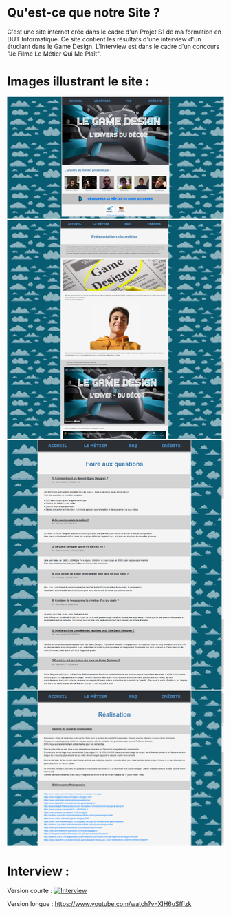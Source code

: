 # __Qu'est-ce que notre Site ?__
C'est une site internet crée dans le cadre d'un Projet S1 de ma formation en DUT Informatique.
Ce site contient les résultats d'une interview d'un étudiant dans le Game Design.
L'Interview est dans le cadre d'un concours "Je Filme Le Métier Qui Me Plaît".

# Images illustrant le site :
![Accueil](images/accueil.jpg)
![Métier](images/le_metier.jpg)
![FAQ](images/faq.jpg)
![Crédits](images/credits.jpg)

# Interview :
Version courte : 
[![Interview]()](https://www.youtube.com/watch?v=ZEhiIOzrHuA)

Version longue :
https://www.youtube.com/watch?v=XIH6uSfflzk
